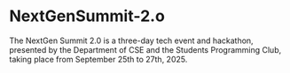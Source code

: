 # NextGenSummit-2.o
The NextGen Summit 2.0 is a three-day tech event and hackathon, presented by the Department of CSE and the Students Programming Club, taking place from September 25th to 27th, 2025. 
